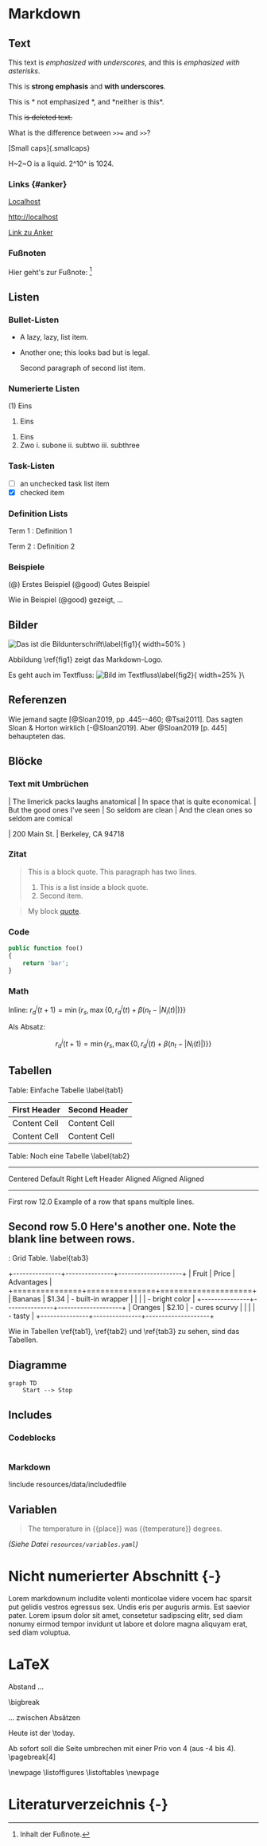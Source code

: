 # Markdown

## Text

This text is _emphasized with underscores_, and this
is *emphasized with asterisks*.

This is **strong emphasis** and __with underscores__.

This is * not emphasized *, and \*neither is this\*.

This ~~is deleted text.~~

What is the difference between `>>=` and `>>`?

[Small caps]{.smallcaps}

H~2~O is a liquid.  2^10^ is 1024.

### Links {#anker}

[Localhost](http://localhost)

<http://localhost>

[Link zu Anker](#anker)

### Fußnoten

Hier geht's zur Fußnote: [^1]

[^1]: Inhalt der Fußnote.

## Listen

### Bullet-Listen

+ A lazy, lazy, list
item.

+ Another one; this looks
bad but is legal.

    Second paragraph of second
list item.

### Numerierte Listen

(1) Eins
1. Eins
 1) Eins
 2)  Zwo
       i. subone
      ii. subtwo
     iii. subthree

### Task-Listen

- [ ] an unchecked task list item
- [x] checked item

### Definition Lists

Term 1
:   Definition 1

Term 2
:   Definition 2

### Beispiele

(@) Erstes Beispiel
(@good) Gutes Beispiel

Wie in Beispiel (@good) gezeigt, …

## Bilder

![Das ist die Bildunterschrift\label{fig1}](resources/images/md.png){ width=50% }

Abbildung \ref{fig1} zeigt das Markdown-Logo.

Es geht auch im Textfluss: ![Bild im Textfluss\label{fig2}](resources/images/md.png){ width=25% }\

## Referenzen

Wie jemand sagte [@Sloan2019, pp .445--460; @Tsai2011]. Das sagten Sloan & Horton wirklich [-@Sloan2019]. Aber @Sloan2019 [p. 445] behaupteten das.

## Blöcke

### Text mit Umbrüchen

| The limerick packs laughs anatomical
| In space that is quite economical.
|    But the good ones I've seen
|    So seldom are clean
| And the clean ones so seldom are comical

| 200 Main St.
| Berkeley, CA 94718

### Zitat

> This is a block quote. This
> paragraph has two lines.
>
> 1. This is a list inside a block quote.
> 2. Second item.

> My block [quote].
>
> [quote]: FooBar

### Code

```php
public function foo()
{
    return 'bar';
}
```

### Math

Inline: $r_d^i(t+1) = \min\{r_s,\max\{0, r_d^i(t) + \beta(n_t - \lvert N_i(t)\rvert)\}\}$

Als Absatz:

$$
r_d^i(t+1) = \min\{r_s,\max\{0, r_d^i(t) + \beta(n_t - \lvert N_i(t)\rvert)\}\}
$$

## Tabellen

Table: Einfache Tabelle \label{tab1}

| First Header | Second Header |
|:-------------|:--------------|
| Content Cell | Content Cell  |
| Content Cell | Content Cell  |


Table: Noch eine Tabelle \label{tab2}

-------------------------------------------------------------
 Centered   Default           Right Left
  Header    Aligned         Aligned Aligned
----------- ------- --------------- -------------------------
   First    row                12.0 Example of a row that
                                    spans multiple lines.

  Second    row                 5.0 Here's another one. Note
                                    the blank line between
                                    rows.
-------------------------------------------------------------

: Grid Table. \label{tab3}

+---------------+---------------+--------------------+
| Fruit         | Price         | Advantages         |
+===============+===============+====================+
| Bananas       | $1.34         | - built-in wrapper |
|               |               | - bright color     |
+---------------+---------------+--------------------+
| Oranges       | $2.10         | - cures scurvy     |
|               |               | - tasty            |
+---------------+---------------+--------------------+

Wie in Tabellen \ref{tab1}, \ref{tab2} und \ref{tab3} zu sehen, sind das Tabellen.

## Diagramme

```{.mermaid theme=forest caption="Caption Text Here"}
graph TD
    Start --> Stop
```

## Includes

### Codeblocks

``` {include=resources/bib/bib.bib startFrom=2 endAt=3}
```

### Markdown

!include resources/data/includedfile

## Variablen

> The temperature in {{place}} was {{temperature}} degrees.

_(Siehe Datei `resources/variables.yaml`)_

# Nicht numerierter Abschnitt {-}

Lorem markdownum includite volenti monticolae videre vocem hac sparsit put gelidis vestros egressus sex. Undis eris per auguris armis. Est saevior pater.
Lorem ipsum dolor sit amet, consetetur sadipscing elitr, sed diam nonumy eirmod tempor invidunt ut labore et dolore magna aliquyam erat, sed diam voluptua. 

# LaTeX

Abstand …

\bigbreak

… zwischen Absätzen

Heute ist der \today.

Ab sofort soll die Seite umbrechen mit einer Prio von 4 (aus -4 bis 4).
\pagebreak[4]

\newpage
\listoffigures
\listoftables
\newpage

# Literaturverzeichnis {-}
